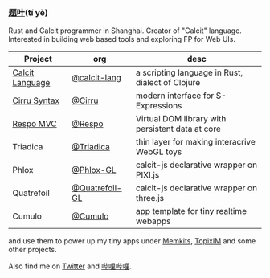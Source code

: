 ### [题叶](http://tiye.me/)(tí yè)

Rust and Calcit programmer in Shanghai. Creator of "Calcit" language. Interested in building web based tools and exploring FP for Web UIs.

| Project                                    | org                                                | desc                                             |
| ------------------------------------------ | -------------------------------------------------- | ------------------------------------------------ |
| [Calcit Language](http://calcit-lang.org/) | [@calcit-lang](http://github.com/calcit-lang)      | a scripting language in Rust, dialect of Clojure |
| [Cirru Syntax](http://cirru.org/)          | [@Cirru](http://github.com/Cirru/)                 | modern interface for S-Expressions               |
| [Respo MVC](http://respo-mvc.org/)         | [@Respo](http://github.com/Respo/)                 | Virtual DOM library with persistent data at core |
| Triadica                                   | [@Triadica](https://github.com/Triadica/)          | thin layer for making interacrive WebGL toys     |
| Phlox                                      | [@Phlox-GL](http://github.com/Phlox-GL/)           | calcit-js declarative wrapper on PIXI.js         |
| Quatrefoil                                 | [@Quatrefoil-GL](https://github.com/Quatrefoil-GL) | calcit-js declarative wrapper on three.js        |
| Cumulo                                     | [@Cumulo](https://github.com/Cumulo/)              | app template for tiny realtime webapps           |

and use them to power up my tiny apps under [Memkits](https://github.com/Memkits/), [TopixIM](https://github.com/TopixIM/) and some other projects.

Also find me on [Twitter](https://twitter.com/tiyecirru) and [哔哩哔哩](https://space.bilibili.com/14227306/video).
